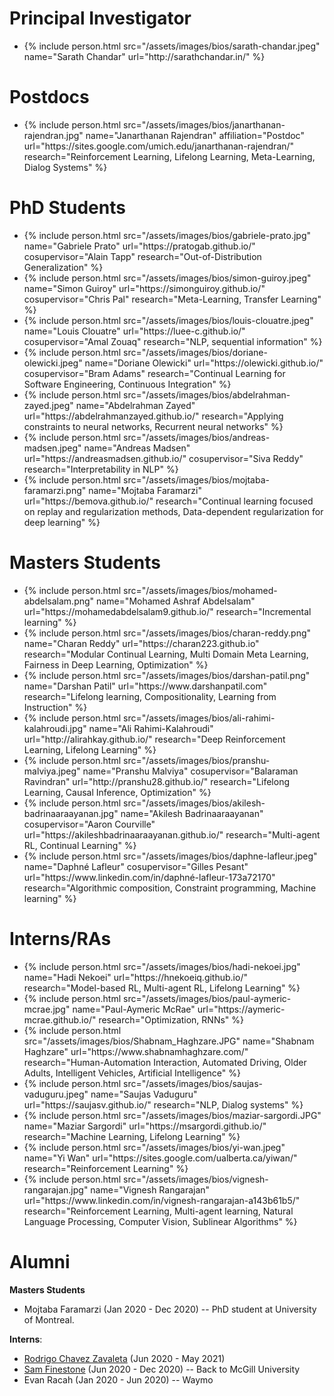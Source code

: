 <!-- <style type="text/css">
.bio {
  display: block;
  margin-right: 20px;
  float: left;
  width: 150px;
}
</style> -->

# Principal Investigator
<link rel="stylesheet" type="style/css" href="/assets/css/style.css">

<ul class='people'>
<li>
{% include person.html src="/assets/images/bios/sarath-chandar.jpeg" name="Sarath Chandar" url="http://sarathchandar.in/" %}
</li>
</ul>
<!-- |![]("/assets/images/bios/sarath-chandar.jpeg")|| -->

# Postdocs

<ul class='people'>
<li>
{% include person.html 
    src="/assets/images/bios/janarthanan-rajendran.jpg" 
    name="Janarthanan Rajendran" 
    affiliation="Postdoc"
    url="https://sites.google.com/umich.edu/janarthanan-rajendran/"
    research="Reinforcement Learning, Lifelong Learning, Meta-Learning, Dialog Systems"
%}
</li>
</ul>

# PhD Students

<ul class='people'>
<li>
{% include person.html 
    src="/assets/images/bios/gabriele-prato.jpg" 
    name="Gabriele Prato" 
    url="https://pratogab.github.io/"
    cosupervisor="Alain Tapp"
    research="Out-of-Distribution Generalization"
%}
</li>
<li>
{% include person.html
    src="/assets/images/bios/simon-guiroy.jpeg"
    name="Simon Guiroy"
    url="https://simonguiroy.github.io/"
    cosupervisor="Chris Pal"
    research="Meta-Learning, Transfer Learning"
%}
</li>
<li>
{% include person.html
    src="/assets/images/bios/louis-clouatre.jpeg"
    name="Louis Clouatre"
    url="https://luee-c.github.io/"
    cosupervisor="Amal Zouaq"
    research="NLP, sequential information"
%}
</li>
<li>
{% include person.html
    src="/assets/images/bios/doriane-olewicki.jpeg"
    name="Doriane Olewicki"
    url="https://olewicki.github.io/"
    cosupervisor="Bram Adams"
    research="Continual Learning for Software Engineering, Continuous Integration"
%}
</li>
<li>
{% include person.html
    src="/assets/images/bios/abdelrahman-zayed.jpeg"
    name="Abdelrahman Zayed"
    url="https://abdelrahmanzayed.github.io/"
    research="Applying constraints to neural networks, Recurrent neural networks"
%}
</li>
<li>
{% include person.html
    src="/assets/images/bios/andreas-madsen.jpeg"
    name="Andreas Madsen"
    url="https://andreasmadsen.github.io/"
    cosupervisor="Siva Reddy"
    research="Interpretability in NLP"
%}
</li>
<li>
{% include person.html
    src="/assets/images/bios/mojtaba-faramarzi.png"
    name="Mojtaba Faramarzi"
    url="https://bemova.github.io/"
    research="Continual learning focused on replay and regularization methods, Data-dependent regularization for deep learning"
%}
</li>
</ul>


# Masters Students
<ul class='people'>
<li>
{% include person.html
    src="/assets/images/bios/mohamed-abdelsalam.png"
    name="Mohamed Ashraf Abdelsalam"
    url="https://mohamedabdelsalam9.github.io/" 
    research="Incremental learning"
%}
</li>
<li>
{% include person.html
    src="/assets/images/bios/charan-reddy.png"
    name="Charan Reddy"
    url="https://charan223.github.io"
    research="Modular Continual Learning, Multi Domain Meta Learning, Fairness in Deep Learning, Optimization"
%}
</li>
<li>
{% include person.html
    src="/assets/images/bios/darshan-patil.png"
    name="Darshan Patil"
    url="https://www.darshanpatil.com"
    research="Lifelong learning, Compositionality, Learning from Instruction"
%}
</li>
<li>
{% include person.html
    src="/assets/images/bios/ali-rahimi-kalahroudi.jpg"
    name="Ali Rahimi-Kalahroudi"
    url="http://alirahkay.github.io/" 
    research="Deep Reinforcement Learning, Lifelong Learning"
%}
</li>
<li>
{% include person.html
    src="/assets/images/bios/pranshu-malviya.jpeg"
    name="Pranshu Malviya"
    cosupervisor="Balaraman Ravindran"
    url="http://pranshu28.github.io/" 
    research="Lifelong Learning, Causal Inference, Optimization"
%}
</li>
<li>
{% include person.html
    src="/assets/images/bios/akilesh-badrinaaraayanan.jpg"
    name="Akilesh Badrinaaraayanan"
    cosupervisor="Aaron Courville"
    url="https://akileshbadrinaaraayanan.github.io/" 
    research="Multi-agent RL, Continual Learning"
%}
</li>
<li>
{% include person.html
    src="/assets/images/bios/daphne-lafleur.jpeg"
    name="Daphné Lafleur"
    cosupervisor="Gilles Pesant"
    url="https://www.linkedin.com/in/daphné-lafleur-173a72170" 
    research="Algorithmic composition, Constraint programming, Machine learning"
%}
</li>
</ul>

# Interns/RAs
<ul class='people'>
<li>
{% include person.html
    src="/assets/images/bios/hadi-nekoei.jpg"
    name="Hadi Nekoei"
    url="https://hnekoeiq.github.io/" 
    research="Model-based RL, Multi-agent RL, Lifelong Learning"
%}
</li>
<li>
{% include person.html
    src="/assets/images/bios/paul-aymeric-mcrae.jpg"
    name="Paul-Aymeric McRae"
    url="https://aymeric-mcrae.github.io/" 
    research="Optimization, RNNs"
%}
</li>
<li>
{% include person.html
    src="/assets/images/bios/Shabnam_Haghzare.JPG"
    name="Shabnam Haghzare"
    url="https://www.shabnamhaghzare.com/" 
    research="Human-Automation Interaction, Automated Driving, Older Adults, Intelligent Vehicles, Artificial Intelligence"
%}
</li>
<li>
{% include person.html
    src="/assets/images/bios/saujas-vaduguru.jpeg"
    name="Saujas Vaduguru"
    url="https://saujasv.github.io/" 
    research="NLP, Dialog systems"
%}
</li>
<li>
{% include person.html
    src="/assets/images/bios/maziar-sargordi.JPG"
    name="Maziar Sargordi"
    url="https://msargordi.github.io/" 
    research="Machine Learning, Lifelong Learning"
%}
</li>
<li>
{% include person.html
    src="/assets/images/bios/yi-wan.jpeg"
    name="Yi Wan"
    url="https://sites.google.com/ualberta.ca/yiwan/" 
    research="Reinforcement Learning"
%}
</li>
<li>
{% include person.html
    src="/assets/images/bios/vignesh-rangarajan.jpg"
    name="Vignesh Rangarajan"
    url="https://www.linkedin.com/in/vignesh-rangarajan-a143b61b5/" 
    research="Reinforcement Learning, Multi-agent learning, Natural Language Processing, Computer Vision, Sublinear Algorithms"
%}
</li>
</ul>


# Alumni

**Masters Students**
- Mojtaba Faramarzi (Jan 2020 - Dec 2020) -- PhD student at University of Montreal.

**Interns**:  
- [Rodrigo Chavez Zavaleta](https://chavezrodz.github.io/) (Jun 2020 - May 2021) 
- [Sam Finestone](https://sam-finestone.github.io/) (Jun 2020 - Dec 2020) -- Back to McGill University
- Evan Racah (Jan 2020 - Jun 2020) -- Waymo
